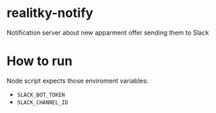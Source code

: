 # realitky-notify
Notification server about new apparment offer sending them to Slack

# How to run
Node script expects those enviroment variables:
- `SLACK_BOT_TOKEN`
- `SLACK_CHANNEL_ID`
